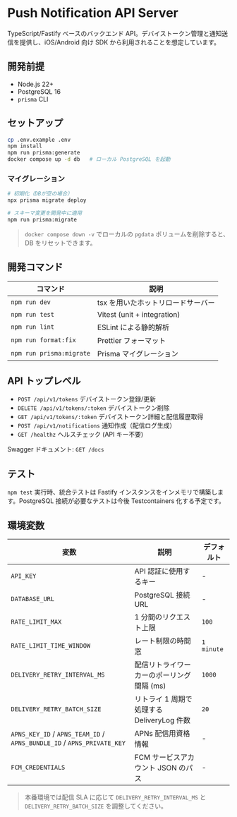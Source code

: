 # Push Notification API Server

TypeScript/Fastify ベースのバックエンド API。デバイストークン管理と通知送信を提供し、iOS/Android 向け SDK から利用されることを想定しています。

## 開発前提

- Node.js 22+
- PostgreSQL 16
- `prisma` CLI

## セットアップ

```bash
cp .env.example .env
npm install
npm run prisma:generate
docker compose up -d db   # ローカル PostgreSQL を起動
```

### マイグレーション

```bash
# 初期化（DBが空の場合）
npx prisma migrate deploy

# スキーマ変更を開発中に適用
npm run prisma:migrate
```

> `docker compose down -v` でローカルの `pgdata` ボリュームを削除すると、DB をリセットできます。

## 開発コマンド

| コマンド | 説明 |
| --- | --- |
| `npm run dev` | tsx を用いたホットリロードサーバー |
| `npm run test` | Vitest (unit + integration) |
| `npm run lint` | ESLint による静的解析 |
| `npm run format:fix` | Prettier フォーマット |
| `npm run prisma:migrate` | Prisma マイグレーション |

## API トップレベル

- `POST /api/v1/tokens` デバイストークン登録/更新
- `DELETE /api/v1/tokens/:token` デバイストークン削除
- `GET /api/v1/tokens/:token` デバイストークン詳細と配信履歴取得
- `POST /api/v1/notifications` 通知作成（配信ログ生成）
- `GET /healthz` ヘルスチェック (API キー不要)

Swagger ドキュメント: `GET /docs`

## テスト

`npm test` 実行時、統合テストは Fastify インスタンスをインメモリで構築します。PostgreSQL 接続が必要なテストは今後 Testcontainers 化する予定です。

## 環境変数

| 変数 | 説明 | デフォルト |
| --- | --- | --- |
| `API_KEY` | API 認証に使用するキー | - |
| `DATABASE_URL` | PostgreSQL 接続 URL | - |
| `RATE_LIMIT_MAX` | 1 分間のリクエスト上限 | `100` |
| `RATE_LIMIT_TIME_WINDOW` | レート制限の時間窓 | `1 minute` |
| `DELIVERY_RETRY_INTERVAL_MS` | 配信リトライワーカーのポーリング間隔 (ms) | `1000` |
| `DELIVERY_RETRY_BATCH_SIZE` | リトライ 1 周期で処理する DeliveryLog 件数 | `20` |
| `APNS_KEY_ID` / `APNS_TEAM_ID` / `APNS_BUNDLE_ID` / `APNS_PRIVATE_KEY` | APNs 配信用資格情報 | - |
| `FCM_CREDENTIALS` | FCM サービスアカウント JSON のパス | - |

> 本番環境では配信 SLA に応じて `DELIVERY_RETRY_INTERVAL_MS` と `DELIVERY_RETRY_BATCH_SIZE` を調整してください。
